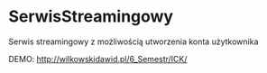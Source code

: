 # SerwisStreamingowy
Serwis streamingowy z możliwością utworzenia konta użytkownika

DEMO:
http://wilkowskidawid.pl/6_Semestr/ICK/
